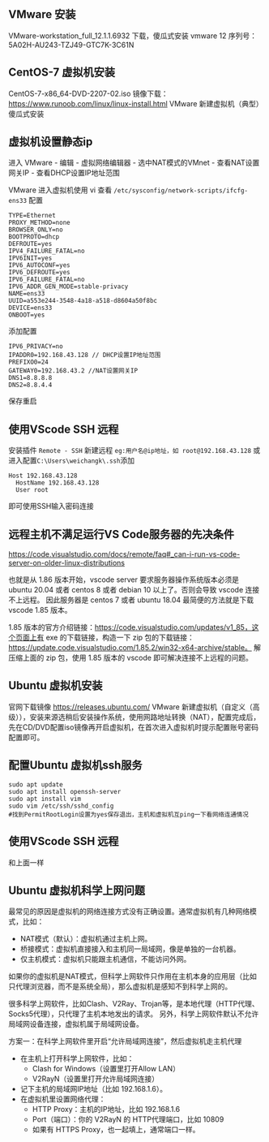 ## VMware 安装
VMware-workstation_full_12.1.1.6932 下载，傻瓜式安装
vmware 12 序列号：5A02H-AU243-TZJ49-GTC7K-3C61N

## CentOS-7 虚拟机安装
CentOS-7-x86_64-DVD-2207-02.iso 镜像下载：https://www.runoob.com/linux/linux-install.html
VMware 新建虚拟机（典型）傻瓜式安装

## 虚拟机设置静态ip
进入 VMware - 编辑 - 虚拟网络编辑器 - 选中NAT模式的VMnet - 查看NAT设置网关IP - 查看DHCP设置IP地址范围

VMware 进入虚拟机使用 vi 查看 `/etc/sysconfig/network-scripts/ifcfg-ens33` 配置
```
TYPE=Ethernet
PROXY_METHOD=none
BROWSER_ONLY=no
BOOTPROTO=dhcp
DEFROUTE=yes
IPV4_FAILURE_FATAL=no
IPV6INIT=yes
IPV6_AUTOCONF=yes
IPV6_DEFROUTE=yes
IPV6_FAILURE_FATAL=no
IPV6_ADDR_GEN_MODE=stable-privacy
NAME=ens33
UUID=a553e244-3548-4a18-a518-d8604a50f8bc
DEVICE=ens33
ONBOOT=yes
```
添加配置
```
IPV6_PRIVACY=no
IPADDR0=192.168.43.128 // DHCP设置IP地址范围
PREFIXO0=24
GATEWAY0=192.168.43.2 //NAT设置网关IP
DNS1=8.8.8.8
DNS2=8.8.4.4
```
保存重启

## 使用VScode SSH 远程
安装插件 `Remote - SSH`
新建远程 `eg:用户名@ip地址，如 root@192.168.43.128`
或进入配置`C:\Users\weichangk\.ssh`添加
```
Host 192.168.43.128
  HostName 192.168.43.128
  User root
```
即可使用SSH输入密码连接

## 远程主机不满足运行VS Code服务器的先决条件
https://code.visualstudio.com/docs/remote/faq#_can-i-run-vs-code-server-on-older-linux-distributions

也就是从 1.86 版本开始，vscode server 要求服务器操作系统版本必须是 ubuntu 20.04 或者 centos 8 或者 debian 10 以上了。否则会导致 vscode 连接不上远程。
因此服务器是 centos 7 或者 ubuntu 18.04 最简便的方法就是下载 vscode 1.85 版本。

1.85 版本的官方介绍链接：https://code.visualstudio.com/updates/v1_85，这个页面上有 exe 的下载链接，构造一下 zip 包的下载链接：https://update.code.visualstudio.com/1.85.2/win32-x64-archive/stable。
解压缩上面的 zip 包，使用 1.85 版本的 vscode 即可解决连接不上远程的问题。

## Ubuntu 虚拟机安装
官网下载镜像 https://releases.ubuntu.com/
VMware 新建虚拟机（自定义（高级）），安装来源选稍后安装操作系统，使用网路地址转换（NAT），配置完成后，先在CD/DVD配置iso镜像再开启虚拟机，在首次进入虚拟机时提示配置账号密码配置即可。

## 配置Ubuntu 虚拟机ssh服务
```
sudo apt update
sudo apt install openssh-server
sudo apt install vim
sudo vim /etc/ssh/sshd_config
#找到PermitRootLogin设置为yes保存退出，主机和虚拟机互ping一下看网络连通情况
```

## 使用VScode SSH 远程
和上面一样

## Ubuntu 虚拟机科学上网问题

最常见的原因是虚拟机的网络连接方式没有正确设置。通常虚拟机有几种网络模式，比如：
- NAT模式（默认）：虚拟机通过主机上网。
- 桥接模式：虚拟机直接接入和主机同一局域网，像是单独的一台机器。
- 仅主机模式：虚拟机只能跟主机通信，不能访问外网。

如果你的虚拟机是NAT模式，但科学上网软件只作用在主机本身的应用层（比如只代理浏览器，而不是系统全局），那么虚拟机是感知不到科学上网的。

很多科学上网软件，比如Clash、V2Ray、Trojan等，是本地代理（HTTP代理、Socks5代理），只代理了主机本地发出的请求。
另外，科学上网软件默认不允许局域网设备连接，虚拟机属于局域网设备。

方案一：在科学上网软件里开启“允许局域网连接”，然后虚拟机走主机代理
- 在主机上打开科学上网软件，比如：
  - Clash for Windows（设置里打开Allow LAN）
  - V2RayN（设置里打开允许局域网连接）
- 记下主机的局域网IP地址（比如 192.168.1.6）。
- 在虚拟机里设置网络代理：
  - HTTP Proxy：主机的IP地址，比如 192.168.1.6
  - Port（端口）：你的 V2RayN 的 HTTP代理端口，比如 10809
  - 如果有 HTTPS Proxy，也一起填上，通常端口一样。
